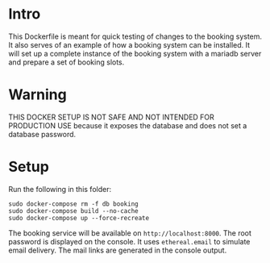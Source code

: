 # Intro

This Dockerfile is meant for quick testing of changes to the booking system.
It also serves of an example of how a booking system can be installed.
It will set up a complete instance of the booking system with a mariadb server and prepare a set of booking slots.

# Warning

THIS DOCKER SETUP IS NOT SAFE AND NOT INTENDED FOR PRODUCTION USE
because it exposes the database and does not set a database password.

# Setup

Run the following in this folder:
```
sudo docker-compose rm -f db booking
sudo docker-compose build --no-cache
sudo docker-compose up --force-recreate
```

The booking service will be available on `http://localhost:8000`.
The root password is displayed on the console.
It uses `ethereal.email` to simulate email delivery. The mail links are generated in the console output.
